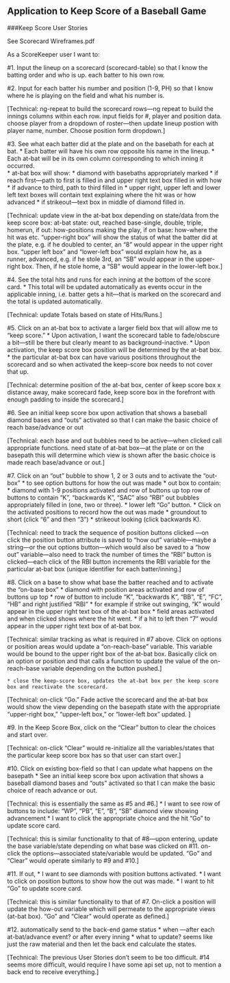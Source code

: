 ## Application to Keep Score of a Baseball Game

###Keep Score User Stories

See Scorecard Wireframes.pdf

As a ScoreKeeper user I want to:

#1.  Input the lineup on a scorecard (scorecard-table) so that I know the batting order and who is up.
each batter to his own row.

#2.  Input for each batter his number and position (1-9, PH) so that I know where he is playing on the field and what his number is.

[Technical:  ng-repeat to build the scorecard rows—ng repeat to build the innings columns within each row.  input fields for #, player and position data.  choose player from a dropdown of roster—then update lineup postion with player name, number.  Choose position form dropdown.]

#3.  See what each batter did at the plate and on the basebath for each at bat.
    * Each batter will have his own row opposite his name in the lineup.
    * Each at-bat will be in its own column corresponding to which inning it occurred.  
    * at-bat box will show:
        * diamond with basebaths appropriately marked
            * if reach first—path to first is filled in and upper right text box filled in with how
            * if advance to third, path to third filled in
            * upper right, upper left and lower left text boxes will contain text explaining where the hit was or how advanced
            * if strikeout—text box in middle of diamond filled in.
                
[Technical:  update view in the at-bat box depending on state/data from the keep score box:  at-bat state:  out, reached base-single, double, triple, homerun, if out:  how-positions making the play, if on base:  how-where the hit was etc.  “upper-right box” will show the status of what the batter did at the plate, e.g. if he doubled to center, an “8” would appear in the upper right box.  “upper left box” and “lower-left box” would explain how he, as a runner, advanced, e.g. if he stole 3rd, an “SB” would appear in the upper-right box.  Then, if he stole home, a “SB” would appear in the lower-left box.]

#4.  See the total hits and runs for each inning at the bottom of the score card.
    * This total will be updated automatically as events occur in the applicable inning, i.e.  batter gets a hit—that is marked on the scorecard and the total is updated automatically.
        
[Technical:  update Totals based on state of Hits/Runs.]

#5. Click on an at-bat box to activate a larger field box that will allow me to “keep score.”
    * Upon activation, I want the scorecard table to fade/obscure a bit—still be there but clearly meant to as background-inactive.
    * Upon activation, the keep score box position will be determined by the at-bat box.  
        * the particular at-bat box can have various positions throughout the scorecard and so when activated the keep-score box needs to not cover that up.  

[Technical:  determine position of the at-bat box, center of keep score box x distance away, make scorecard fade, keep score box in the forefront with enough padding to inside the scorecard.]

#6.  See an initial keep score box upon activation that shows a baseball diamond bases and “outs” activated so that I can make the basic choice of reach base/advance or out

[Technical:  each base and out bubbles need to be active—when clicked call appropriate functions.  need state of at-bat box—at the plate or on the basepath this will determine which view is shown after the basic choice is made reach base/advance or out.]

#7.  Click on an “out” bubble to show 1, 2 or 3 outs and to activate the “out-box”
    * to see option buttons for how the out was made
        * out box to contain:
            * diamond with 1-9 positions activated and row of buttons up top row of buttons to contain “K”, “backwards K”, “SAC”   also “RBI” out bubbles appropriately filled in (one, two or three).
            * lower left “Go” button.
    * Click on the activated positions to record how the out was made
        * groundout to short (click “6” and then “3”)
        * strikeout looking (click backwards K).

[Technical: need to track the sequence of position buttons clicked —on click the position button attribute is saved to “how out” variable—maybe a string—or the out options button—which would also be saved to a “how out” variable—also need to track the number of times the “RBI” button is clicked—each click of the RBI button increments the RBI variable for the particular at-bat box (unique identifier for each batter/inning.]

#8. Click on a base to show what base the batter reached and to activate the “on-base box”
    * diamond with position areas activated and row of buttons up top
        * row of button to include “K”, “backwards K”, “BB”, “E”, “FC”, “HB” and right justified “RBI”
            * for example if strike out swinging, “K” would appear in the upper right text box of the at-bat box
        * field areas activated and when clicked shows where the hit went.
            * if a hit to left then “7” would appear in the upper right text box of at-bat box.
            
[Technical:  similar tracking as what is required in #7 above.  Click on options or position areas would update a “on-reach-base” variable.  This variable would be bound to the upper right box of the at-bat box.  Basically click on an option or position and that calls a function to update the value of the on-reach-base variable depending on the button pushed.]

    * close the keep-score box, updates the at-bat box per the keep score box and reactivate the scorecard.
    
[Technical:  on-click “Go.”  Fade active the scorecard and the at-bat box would show the view depending on the basepath state with the appropriate “upper-right box,” “upper-left box,” or “lower-left box” updated. ]

#9. In the Keep Score Box, click on the “Clear” button to clear the choices and start over.

[Technical:  on-click “Clear” would re-initialize all the variables/states that the particular keep score box has so that user can start over.]

#10. Click on existing box-field so that I can update what happens on the basepath
    * See an initial keep score box upon activation that shows a baseball diamond bases and “outs” activated so that I can make the basic choice of reach advance or out.
    
[Technical:  this is essentially the same as #5 and #6.]
    * I want to see row of buttons to include: “WP”, “PB”, “E”, “B”, “SB” diamond view showing advancement
    * I want to click the appropriate choice and the hit “Go” to update score card.
    
[Technical:  this is similar functionality to that of #8—upon entering, update the base variable/state depending on what base was clicked on #11.  on-click the options—associated state/variable would be updated.  “Go” and “Clear” would operate similarly to #9 and #10.]

#11. If out,
    * I want to see diamonds with position buttons activated.
    * I want to click on position buttons to show how the out was made.
    * I want to hit “Go” to update score card.

[Technical:  this is similar functionality to that of #7.  On-click a position will update the how-out variable which will permeate to the appropriate views (at-bat box).  “Go” and “Clear” would operate as defined.]

#12. automatically send to the back-end game status
    * when —after each at-bat/advance event?  or after every inning
    * what to update?  seems like just the raw material and then let the back end calculate the states.  

[Technical:  The previous User Stories don’t seem to be too difficult.  #14 seems more difficult, would require I have some api set up, not to mention a back end to receive everything.]
